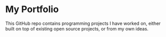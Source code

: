 # My Portfolio
This GitHub repo contains programming projects I have worked on, either built on top of existing open source projects, or from my own ideas.
